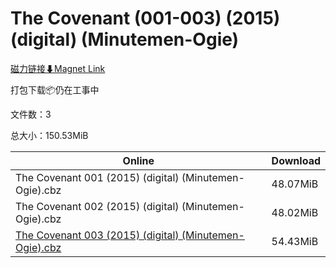# The Covenant (001-003) (2015) (digital) (Minutemen-Ogie)

[磁力链接⬇Magnet Link](magnet:?xt=urn:btih:2d63fff8a399f72c9abeec7f16110d374e854a87&dn=The%20Covenant%20%28001-003%29%20%282015%29%20%28digital%29%20%28Minutemen-Ogie%29)

打包下载📦仍在工事中

文件数：3

总大小：150.53MiB

Online | Download
--- | ---
The Covenant 001 (2015) (digital) (Minutemen-Ogie).cbz | 48.07MiB
The Covenant 002 (2015) (digital) (Minutemen-Ogie).cbz | 48.02MiB
[The Covenant 003 (2015) (digital) (Minutemen-Ogie).cbz](https://github.com/alicewish/markdown/blob/master/comic/Covenant-003-2015-digital-Minutemen-Ogie-cbz.md) | 54.43MiB